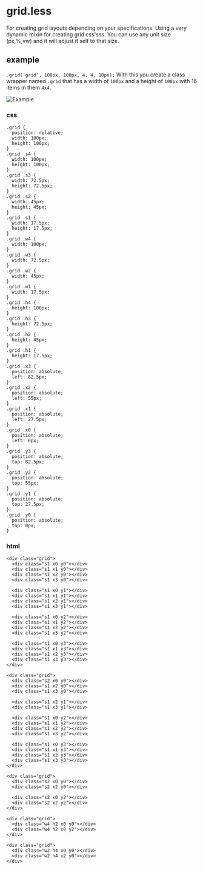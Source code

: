 grid.less
=========

For creating grid layouts depending on your specifications. Using a very dynamic mixin for creating grid css'sss.
You can use any unit size (px,%,vw) and it will adjust it self to that size.

example
---------
`.grid('grid', 100px, 100px, 4, 4, 10px);` With this you create a class wrapper named `.grid` that has a width of `100px`
and a height of `100px` with 16 items in them `4x4`.

![Example](https://github.com/mientjan/grid.less/raw/master/example/grid.less-example.png)


### css
	.grid {
	  position: relative;
	  width: 100px;
	  height: 100px;
	}
	.grid .s4 {
	  width: 100px;
	  height: 100px;
	}
	.grid .s3 {
	  width: 72.5px;
	  height: 72.5px;
	}
	.grid .s2 {
	  width: 45px;
	  height: 45px;
	}
	.grid .s1 {
	  width: 17.5px;
	  height: 17.5px;
	}
	.grid .w4 {
	  width: 100px;
	}
	.grid .w3 {
	  width: 72.5px;
	}
	.grid .w2 {
	  width: 45px;
	}
	.grid .w1 {
	  width: 17.5px;
	}
	.grid .h4 {
	  height: 100px;
	}
	.grid .h3 {
	  height: 72.5px;
	}
	.grid .h2 {
	  height: 45px;
	}
	.grid .h1 {
	  height: 17.5px;
	}
	.grid .x3 {
	  position: absolute;
	  left: 82.5px;
	}
	.grid .x2 {
	  position: absolute;
	  left: 55px;
	}
	.grid .x1 {
	  position: absolute;
	  left: 27.5px;
	}
	.grid .x0 {
	  position: absolute;
	  left: 0px;
	}
	.grid .y3 {
	  position: absolute;
	  top: 82.5px;
	}
	.grid .y2 {
	  position: absolute;
	  top: 55px;
	}
	.grid .y1 {
	  position: absolute;
	  top: 27.5px;
	}
	.grid .y0 {
	  position: absolute;
	  top: 0px;
	}

### html
	<div class="grid">
	  <div class="s1 x0 y0"></div>
	  <div class="s1 x1 y0"></div>
	  <div class="s1 x2 y0"></div>
	  <div class="s1 x3 y0"></div>

	  <div class="s1 x0 y1"></div>
	  <div class="s1 x1 y1"></div>
	  <div class="s1 x2 y1"></div>
	  <div class="s1 x3 y1"></div>

	  <div class="s1 x0 y2"></div>
	  <div class="s1 x1 y2"></div>
	  <div class="s1 x2 y2"></div>
	  <div class="s1 x3 y2"></div>

	  <div class="s1 x0 y3"></div>
	  <div class="s1 x1 y3"></div>
	  <div class="s1 x2 y3"></div>
	  <div class="s1 x3 y3"></div>
	</div>

	<div class="grid">
	  <div class="s2 x0 y0"></div>
	  <div class="s1 x2 y0"></div>
	  <div class="s1 x3 y0"></div>

	  <div class="s1 x2 y1"></div>
	  <div class="s1 x3 y1"></div>

	  <div class="s1 x0 y2"></div>
	  <div class="s1 x1 y2"></div>
	  <div class="s1 x2 y2"></div>
	  <div class="s1 x3 y2"></div>

	  <div class="s1 x0 y3"></div>
	  <div class="s1 x1 y3"></div>
	  <div class="s1 x2 y3"></div>
	  <div class="s1 x3 y3"></div>
	</div>

	<div class="grid">
	  <div class="s2 x0 y0"></div>
	  <div class="s2 x2 y0"></div>

	  <div class="s2 x0 y2"></div>
	  <div class="s2 x2 y2"></div>
	</div>

	<div class="grid">
	  <div class="w4 h2 x0 y0"></div>
	  <div class="w4 h2 x0 y2"></div>
	</div>

	<div class="grid">
	  <div class="w2 h4 x0 y0"></div>
	  <div class="w2 h4 x2 y0"></div>
	</div>

